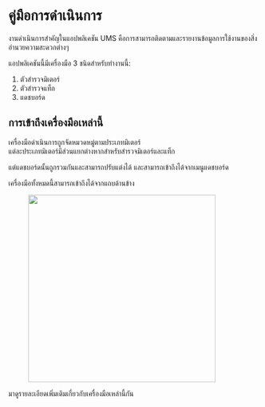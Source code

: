 # คู่มือการดำเนินการ

งานดำเนินการสำคัญในแอปพลิเคชัน UMS คือการสามารถติดตามและรายงานข้อมูลการใช้งานของสิ่งอำนวยความสะดวกต่างๆ

แอปพลิเคชันนี้มีเครื่องมือ 3 ชนิดสำหรับทำงานนี้:

1. ตัวสำรวจมิเตอร์
2. ตัวสำรวจแท็ก
3. แดชบอร์ด

## การเข้าถึงเครื่องมือเหล่านี้

เครื่องมือดำเนินการถูกจัดหมวดหมู่ตามประเภทมิเตอร์\
แต่ละประเภทมิเตอร์มีส่วนแยกต่างหากสำหรับสำรวจมิเตอร์และแท็ก

แต่แดชบอร์ดนั้นถูกรวมกันและสามารถปรับแต่งได้ และสามารถเข้าถึงได้จากเมนูแดชบอร์ด

เครื่องมือทั้งหมดนี้สามารถเข้าถึงได้จากแถบด้านข้าง

<figure><img src="../.gitbook/assets/image (14).png" alt="" width="375"><figcaption></figcaption></figure>

 

มาดูรายละเอียดเพิ่มเติมเกี่ยวกับเครื่องมือเหล่านี้กัน